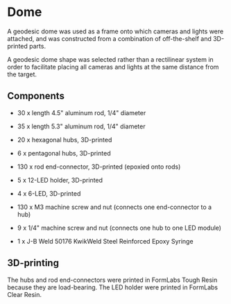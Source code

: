 # Dome

A geodesic dome was used as a frame onto which cameras and lights were attached, and was constructed from a combination of off-the-shelf and 3D-printed parts.

A geodesic dome shape was selected rather than a rectilinear system in order to facilitate placing all cameras and lights at the same distance from the target.

## Components

- 30 x length 4.5" aluminum rod, 1/4" diameter
- 35 x length 5.3" aluminum rod, 1/4" diameter

- 20 x hexagonal hubs, 3D-printed
- 6 x pentagonal hubs, 3D-printed
- 130 x rod end-connector, 3D-printed (epoxied onto rods)

- 5 x 12-LED holder, 3D-printed
- 4 x 6-LED, 3D-printed

- 130 x M3 machine screw and nut (connects one end-connector to a hub)
- 9 x 1/4" machine screw and nut (connects one hub to one LED module) 

- 1 x J-B Weld 50176 KwikWeld Steel Reinforced Epoxy Syringe

## 3D-printing

The hubs and rod end-connectors were printed in FormLabs Tough Resin because they are load-bearing. The LED holder were printed in FormLabs Clear Resin.

